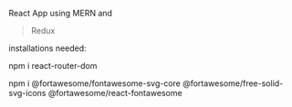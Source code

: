 
React App using MERN and
 > Redux

installations needed: 

npm i react-router-dom

npm i @fortawesome/fontawesome-svg-core @fortawesome/free-solid-svg-icons @fortawesome/react-fontawesome


